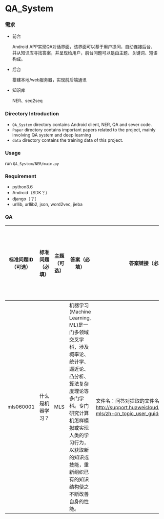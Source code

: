 # QA_System

### 需求
- 前台
	
	Android APP实现QA对话界面，该界面可以基于用户提问，自动连接后台、并从知识库寻找答案，并呈现给用户，前台问题可以是由主题、关键词、短语构成。
	
- 后台

	搭建本地/web服务器，实现前后端通讯
	
- 知识库

	NER、seq2seq
	
### Directory Introduction
- `QA_System` directory contains Android client, NER, QA and sever code.
- `Paper` directory contains important papers related to the project, mainly involving QA system and deep learning
- `data` directory contains the training data of this project.

### Usage

run `QA_System/NER/main.py`

### Requirement

- python3.6
- Android（SDK？）
- django（？）
- urllib, urllib2, json, word2vec, jieba

### QA
|标准问题ID（可选）|标准问题（必填）|主题（可选）|答案（必填）|答案链接（必填）|扩展问题（可选，一行一条，最多100条）|
|----------|--------|------|------|--------|---------------------|
|mls060001|什么是机器学习？|MLS|机器学习(Machine Learning, ML)是一门多领域交叉学科，涉及概率论、统计学、逼近论、凸分析、算法复杂度理论等多门学科。专门研究计算机怎样模拟或实现人类的学习行为，以获取新的知识或技能，重新组织已有的知识结构使之不断改善自身的性能。|文件名：问答对提取的文件名 http://support.huaweicloud.com/usermanual-mls/zh-cn_topic_user_guide.html|机器学习的概念？|